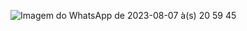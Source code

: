 ![Imagem do WhatsApp de 2023-08-07 à(s) 20 59 45](https://github.com/Aprendiz-1/lista-compras/assets/82540579/b26c2a63-7962-41d8-b588-b5eaf53166db)
